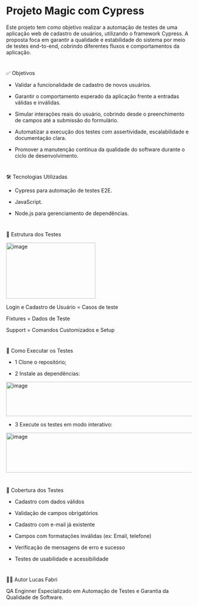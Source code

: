 ﻿# Projeto Magic com Cypress
 
Este projeto tem como objetivo realizar a automação de testes de uma aplicação web de cadastro de usuários, utilizando o framework Cypress. A proposta foca em garantir a qualidade e estabilidade do sistema por meio de testes end-to-end, cobrindo diferentes fluxos e comportamentos da aplicação.
#

✅ Objetivos

- Validar a funcionalidade de cadastro de novos usuários.

- Garantir o comportamento esperado da aplicação frente a entradas válidas e inválidas.

- Simular interações reais do usuário, cobrindo desde o preenchimento de campos até a submissão do formulário.

- Automatizar a execução dos testes com assertividade, escalabilidade e documentação clara.

- Promover a manutenção contínua da qualidade do software durante o ciclo de desenvolvimento.

#

🛠️ Tecnologias Utilizadas

- Cypress para automação de testes E2E.

- JavaScript.

- Node.js para gerenciamento de dependências.

#

📂 Estrutura dos Testes


<img width="242" height="152" alt="image" src="https://github.com/user-attachments/assets/0512de0d-a01d-459e-8205-a09a97890b19" />  

Login e Cadastro de Usuário = Casos de teste

Fixtures = Dados de Teste

Support = Comandos Customizados e Setup

#

🚀 Como Executar os Testes


- 1 Clone o repositório;

- 2 Instale as dependências:

  
<img width="558" height="93" alt="image" src="https://github.com/user-attachments/assets/b7799ce3-a58e-444c-8f76-00777a711495" />



- 3 Execute os testes em modo interativo:



<img width="567" height="108" alt="image" src="https://github.com/user-attachments/assets/529e2ad7-15f3-45c4-8b9d-1e841baf6b94" />


#


🧪 Cobertura dos Testes

- Cadastro com dados válidos

- Validação de campos obrigatórios

- Cadastro com e-mail já existente

- Campos com formatações inválidas (ex: Email, telefone)

- Verificação de mensagens de erro e sucesso

- Testes de usabilidade e acessibilidade


#


👨‍💻 Autor
Lucas Fabri

QA Enginner Especializado em Automação de Testes e Garantia da Qualidade de Software.
